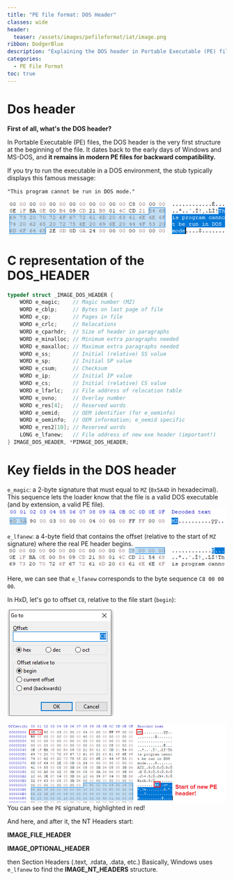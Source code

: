 ```yaml
---
title: "PE file format: DOS Header"
classes: wide
header:
  teaser: /assets/images/pefileformat/iat/image.png
ribbon: DodgerBlue
description: "Explaining the DOS header in Portable Executable (PE) files."
categories:
  - PE File Format
toc: true
---
```


# Dos header

**First of all, what's the DOS header?**

In Portable Executable (PE) files, the DOS header is the very first structure at the beginning of the file. It dates back to the early days of Windows and MS-DOS, and **it remains in modern PE files for backward compatibility.**

If you try to run the executable in a DOS environment, the stub typically displays this famous message:

```
"This program cannot be run in DOS mode."
```
![DOS header stub](image-1.png)

# C representation of the DOS_HEADER
```c
typedef struct _IMAGE_DOS_HEADER {  
    WORD e_magic;    // Magic number (MZ)
    WORD e_cblp;     // Bytes on last page of file
    WORD e_cp;       // Pages in file
    WORD e_crlc;     // Relocations
    WORD e_cparhdr;  // Size of header in paragraphs
    WORD e_minalloc; // Minimum extra paragraphs needed
    WORD e_maxalloc; // Maximum extra paragraphs needed
    WORD e_ss;       // Initial (relative) SS value
    WORD e_sp;       // Initial SP value
    WORD e_csum;     // Checksum
    WORD e_ip;       // Initial IP value
    WORD e_cs;       // Initial (relative) CS value
    WORD e_lfarlc;   // File address of relocation table
    WORD e_ovno;     // Overlay number
    WORD e_res[4];   // Reserved words
    WORD e_oemid;    // OEM identifier (for e_oeminfo)
    WORD e_oeminfo;  // OEM information; e_oemid specific
    WORD e_res2[10]; // Reserved words
    LONG e_lfanew;   // File address of new exe header (important!)
} IMAGE_DOS_HEADER, *PIMAGE_DOS_HEADER;
```
# Key fields in the DOS header

`e_magic`: a 2-byte signature that must equal to `MZ` (`0x5A4D` in hexadecimal). This sequence lets the loader know that the file is a valid DOS executable (and by extension, a valid PE file).
![e_magic field](image.png)

`e_lfanew`: a 4-byte field that contains the offset (relative to the start of `MZ` signature) where the real PE header begins.
![e_lfanew field](image-2.png)

Here, we can see that `e_lfanew` corresponds to the byte sequence `C8 00 00 00`.

In HxD, let's go to offset `C8`, relative to the file start (`begin`):

![alt text](image-3.png)

![alt text](image-4.png)
You can see the `PE` signature, highlighted in red!

And here, and after it, the NT Headers start:

**IMAGE_FILE_HEADER**

**IMAGE_OPTIONAL_HEADER**

then Section Headers (.text, .rdata, .data, etc.)
Basically, Windows uses `e_lfanew` to find the **IMAGE_NT_HEADERS** structure.

